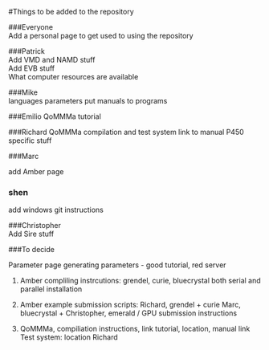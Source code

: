 #Things to be added to the repository

###Everyone   
Add a personal page to get used to using the repository

###Patrick  
Add VMD and NAMD stuff  
Add EVB stuff  
What computer resources are available

###Mike  
languages
parameters
put manuals to programs 

###Emilio
QoMMMa tutorial

###Richard
QoMMMa compilation and test system
link to manual 
P450 specific stuff

###Marc  

add Amber page

### shen 
add windows git instructions

###Christopher  
Add Sire stuff  

###To decide 

Parameter page
generating parameters - good tutorial, red server

1) Amber compliling instrcutions: grendel, curie, bluecrystal 
both serial and parallel installation 

2) Amber example submission scripts: 
Richard, grendel + curie 
Marc, bluecrystal + 
Christopher, emerald / GPU submission instructions

3) QoMMMa, compiliation instructions, link tutorial, location, manual link 
Test system: location
Richard 





